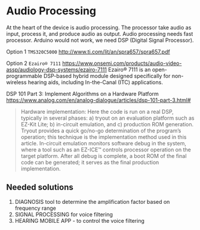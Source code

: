 # Audio Processing

At the heart of the device is audio processing. The processor take audio as input, process it, and produce audio as output.
Audio processing needs fast processor. Arduino would not work, we need DSP (Digital Signal Processor).

Option 1 `TMS320C5000`
http://www.ti.com/lit/an/spra657/spra657.pdf

Option 2 `Ezairo® 7111`
https://www.onsemi.com/products/audio-video-assp/audiology-dsp-systems/ezairo-7111
Ezairo® 7111 is an open-programmable DSP-based hybrid module designed specifically for non-wireless hearing aids, including In-the-Canal (ITC) applications.

DSP 101 Part 3: Implement Algorithms on a Hardware Platform
https://www.analog.com/en/analog-dialogue/articles/dsp-101-part-3.html#

> Hardware implementation: Here the code is run on a real DSP, typically in several phases: 
> a) tryout on an evaluation platform such as EZ-Kit Lite; 
> b) in-circuit emulation, and 
> c) production ROM generation. 
> Tryout provides a quick go/no-go determination of the program’s operation; this technique is the implementation method used in this article. In-circuit emulation monitors software debug in the system, where a tool such as an EZ-ICE™ controls processor operation on the target platform. After all debug is complete, a boot ROM of the final code can be generated; it serves as the final production implementation.

## Needed solutions
1. DIAGNOSIS tool to determine the amplification factor based on frequency range
2. SIGNAL PROCESSING for voice filtering
3. HEARING MOBILE APP - to control the voice filtering
